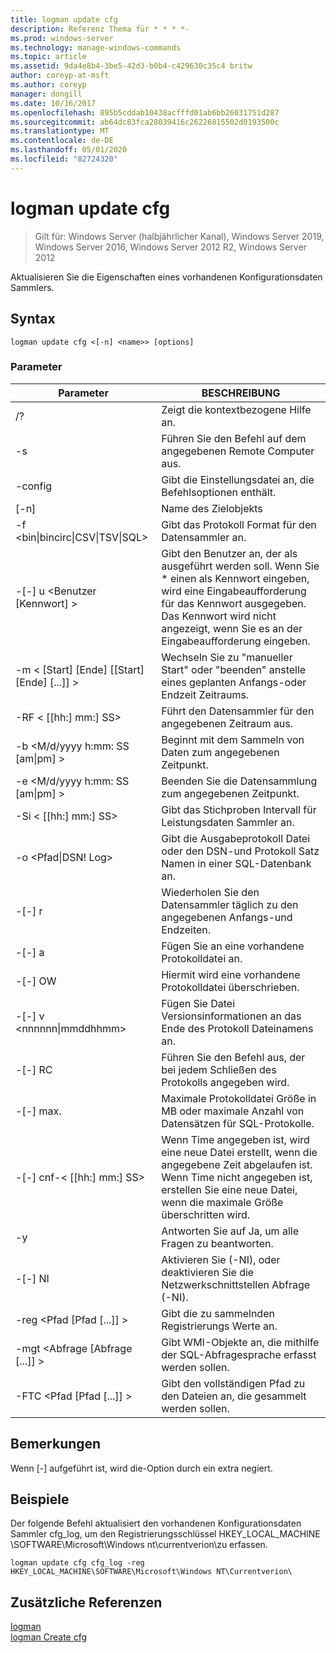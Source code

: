 ```yaml
---
title: logman update cfg
description: Referenz Thema für * * * *-
ms.prod: windows-server
ms.technology: manage-windows-commands
ms.topic: article
ms.assetid: 9da4e8b4-3be5-42d3-b0b4-c429630c35c4 britw
author: coreyp-at-msft
ms.author: coreyp
manager: dongill
ms.date: 10/16/2017
ms.openlocfilehash: 895b5cddab10438acfffd01ab6bb26031751d287
ms.sourcegitcommit: ab64dc83fca28039416c26226815502d0193500c
ms.translationtype: MT
ms.contentlocale: de-DE
ms.lasthandoff: 05/01/2020
ms.locfileid: "82724320"
---
```

# <a name="logman-update-cfg"></a>logman update cfg

> Gilt für: Windows Server (halbjährlicher Kanal), Windows Server 2019, Windows Server 2016, Windows Server 2012 R2, Windows Server 2012

Aktualisieren Sie die Eigenschaften eines vorhandenen Konfigurationsdaten Sammlers.  

## <a name="syntax"></a>Syntax  
```  
logman update cfg <[-n] <name>> [options]  
```  
### <a name="parameters"></a>Parameter  

|                    Parameter                     |                                                                               BESCHREIBUNG                                                                               |
|--------------------------------------------------|-------------------------------------------------------------------------------------------------------------------------------------------------------------------------|
|                        /?                        |                                                                    Zeigt die kontextbezogene Hilfe an.                                                                     |
|                -s<computer name>                |                                                          Führen Sie den Befehl auf dem angegebenen Remote Computer aus.                                                          |
|                 -config <value>                  |                                                         Gibt die Einstellungsdatei an, die Befehlsoptionen enthält.                                                         |
|                   [-n]<name>                    |                                                                       Name des Zielobjekts                                                                        |
| -f <bin&#124;bincirc&#124;CSV&#124;TSV&#124;SQL> |                                                            Gibt das Protokoll Format für den Datensammler an.                                                             |
|             -[-] u <Benutzer [Kennwort] >              | Gibt den Benutzer an, der als ausgeführt werden soll. Wenn Sie \* einen als Kennwort eingeben, wird eine Eingabeaufforderung für das Kennwort ausgegeben. Das Kennwort wird nicht angezeigt, wenn Sie es an der Eingabeaufforderung eingeben. |
|    -m < [Start] [Ende] [[Start] [Ende] [...]] >    |                                                Wechseln Sie zu "manueller Start" oder "beenden" anstelle eines geplanten Anfangs-oder Endzeit Zeitraums.                                                 |
|                -RF < [[hh:] mm:] SS>                |                                                        Führt den Datensammler für den angegebenen Zeitraum aus.                                                         |
|        -b <M/d/yyyy h:mm: SS [am&#124;pm] >         |                                                              Beginnt mit dem Sammeln von Daten zum angegebenen Zeitpunkt.                                                               |
|        -e <M/d/yyyy h:mm: SS [am&#124;pm] >         |                                                               Beenden Sie die Datensammlung zum angegebenen Zeitpunkt.                                                                |
|                -Si < [[hh:] mm:] SS>                |                                                 Gibt das Stichproben Intervall für Leistungsdaten Sammler an.                                                  |
|              -o <Pfad&#124;DSN! Log>              |                                              Gibt die Ausgabeprotokoll Datei oder den DSN-und Protokoll Satz Namen in einer SQL-Datenbank an.                                               |
|                      -[-] r                       |                                                  Wiederholen Sie den Datensammler täglich zu den angegebenen Anfangs-und Endzeiten.                                                  |
|                      -[-] a                       |                                                                     Fügen Sie an eine vorhandene Protokolldatei an.                                                                     |
|                      -[-] OW                      |                                                                     Hiermit wird eine vorhandene Protokolldatei überschrieben.                                                                     |
|           -[-] v <nnnnnn&#124;mmddhhmm>           |                                                   Fügen Sie Datei Versionsinformationen an das Ende des Protokoll Dateinamens an.                                                   |
|                  -[-] RC<task>                   |                                                         Führen Sie den Befehl aus, der bei jedem Schließen des Protokolls angegeben wird.                                                          |
|                 -[-] max. <value>                  |                                                 Maximale Protokolldatei Größe in MB oder maximale Anzahl von Datensätzen für SQL-Protokolle.                                                  |
|              -[-] cnf-< [[hh:] mm:] SS>              |     Wenn Time angegeben ist, wird eine neue Datei erstellt, wenn die angegebene Zeit abgelaufen ist. Wenn Time nicht angegeben ist, erstellen Sie eine neue Datei, wenn die maximale Größe überschritten wird.     |
|                        -y                        |                                                             Antworten Sie auf Ja, um alle Fragen zu beantworten.                                                              |
|                      -[-] NI                      |                                                         Aktivieren Sie (-NI), oder deaktivieren Sie die Netzwerkschnittstellen Abfrage (-NI).                                                          |
|             -reg <Pfad [Pfad [...]] >             |                                                                 Gibt die zu sammelnden Registrierungs Werte an.                                                                 |
|            -mgt <Abfrage [Abfrage [...]] >            |                                                      Gibt WMI-Objekte an, die mithilfe der SQL-Abfragesprache erfasst werden sollen.                                                       |
|             -FTC <Pfad [Pfad [...]] >             |                                                           Gibt den vollständigen Pfad zu den Dateien an, die gesammelt werden sollen.                                                            |

## <a name="remarks"></a>Bemerkungen  
Wenn [-] aufgeführt ist, wird die-Option durch ein extra negiert.  
## <a name="examples"></a>Beispiele  
Der folgende Befehl aktualisiert den vorhandenen Konfigurationsdaten Sammler cfg_log, um den Registrierungsschlüssel HKEY_LOCAL_MACHINE \SOFTWARE\Microsoft\Windows nt\currentverion\\zu erfassen.  
```  
logman update cfg cfg_log -reg HKEY_LOCAL_MACHINE\SOFTWARE\Microsoft\Windows NT\Currentverion\  
```  
## <a name="additional-references"></a>Zusätzliche Referenzen  
[logman](logman.md)  
[logman Create cfg](logman-create-cfg.md)  
